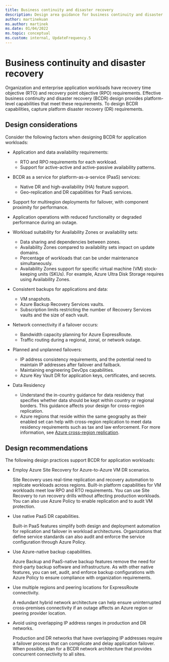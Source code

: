 ```yaml
---
title: Business continuity and disaster recovery
description: Design area guidance for business continuity and disaster recovery
author: martinekuan
ms.author: martinek
ms.date: 01/04/2022
ms.topic: conceptual
ms.custom: internal, UpdateFrequency.5
---
```


# Business continuity and disaster recovery

Organization and enterprise application workloads have recovery time objective (RTO) and recovery point objective (RPO) requirements. Effective business continuity and disaster recovery (BCDR) design provides platform-level capabilities that meet these requirements. To design BCDR capabilities, capture platform disaster recovery (DR) requirements.

## Design considerations

Consider the following factors when designing BCDR for application workloads:

- Application and data availability requirements:
  - RTO and RPO requirements for each workload.
  - Support for active-active and active-passive availability patterns.

- BCDR as a service for platform-as-a-service (PaaS) services:
  - Native DR and high-availability (HA) feature support.
  - Geo-replication and DR capabilities for PaaS services.

- Support for multiregion deployments for failover, with component proximity for performance.

- Application operations with reduced functionality or degraded performance during an outage.

- Workload suitability for Availability Zones or availability sets:
  - Data sharing and dependencies between zones.
  - Availability Zones compared to availability sets impact on update domains.
  - Percentage of workloads that can be under maintenance simultaneously.
  - Availability Zones support for specific virtual machine (VM) stock-keeping units (SKUs). For example, Azure Ultra Disk Storage requires using Availability Zones.

- Consistent backups for applications and data:
  - VM snapshots.
  - Azure Backup Recovery Services vaults.
  - Subscription limits restricting the number of Recovery Services vaults and the size of each vault.

- Network connectivity if a failover occurs:
  - Bandwidth capacity planning for Azure ExpressRoute.
  - Traffic routing during a regional, zonal, or network outage.

- Planned and unplanned failovers:
  - IP address consistency requirements, and the potential need to maintain IP addresses after failover and failback.
  - Maintaining engineering DevOps capabilities.
  - Azure Key Vault DR for application keys, certificates, and secrets.

- Data Residency
  - Understand the in-country guidance for data residency that specifies whether data should be kept within country or regional borders. This guidance affects your design for cross-region replication.
  - Azure regions that reside within the same geography as their enabled set can help with cross-region replication to meet data residency requirements such as tax and law enforcement. For more information, see [Azure cross-region replication](/azure/reliability/cross-region-replication-azure).


## Design recommendations

The following design practices support BCDR for application workloads:

- Employ Azure Site Recovery for Azure-to-Azure VM DR scenarios.

  Site Recovery uses real-time replication and recovery automation to replicate workloads across regions. Built-in platform capabilities for VM workloads meet low RPO and RTO requirements. You can use Site Recovery to run recovery drills without affecting production workloads. You can also use Azure Policy to enable replication and to audit VM protection.

- Use native PaaS DR capabilities.

  Built-in PaaS features simplify both design and deployment automation for replication and failover in workload architectures. Organizations that define service standards can also audit and enforce the service configuration through Azure Policy.

- Use Azure-native backup capabilities.

  Azure Backup and PaaS-native backup features remove the need for third-party backup software and infrastructure. As with other native features, you can set, audit, and enforce backup configurations with Azure Policy to ensure compliance with organization requirements.

- Use multiple regions and peering locations for ExpressRoute connectivity.

  A redundant hybrid network architecture can help ensure uninterrupted cross-premises connectivity if an outage affects an Azure region or peering provider location.

- Avoid using overlapping IP address ranges in production and DR networks.

  Production and DR networks that have overlapping IP addresses require a failover process that can complicate and delay application failover. When possible, plan for a BCDR network architecture that provides concurrent connectivity to all sites.
